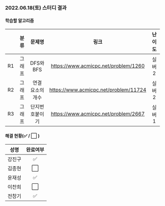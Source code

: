 ### 2022.06.18(토) 스터디 결과

#### 학습할 알고리즘

|      | 분류 |    문제명    |                 링크                  | 난이도  |
| :--: | :--: | :----------: | :-----------------------------------: | :-----: |
|  R1  |  그래프  | DFS와 BFS  |https://www.acmicpc.net/problem/1260 |  실버2  |
|  R2  | 그래프 | 연결 요소의 개수 | https://www.acmicpc.net/problem/11724  | 실버2 |
|  R3  | 그래프 |  단지번호붙이기  | https://www.acmicpc.net/problem/2667 |  실버1  |

#### 해결 현황(:white_check_mark: / :white_large_square:  )

|  성명  |       완료여부       |
| :----: | :------------------: |
| 강진구 |  :white_check_mark:  |
| 김종현 | :white_large_square: |
| 윤재성 |  :white_check_mark:  |
| 이찬희 | :white_large_square: |
| 전창기 |  :white_check_mark:  |
